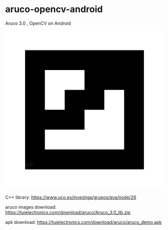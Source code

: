 # aruco-opencv-android
Aruco 3.0 , OpenCV on Android

![aruco image](/aruco_mip_16h3_00009.png)

C++ library: https://www.uco.es/investiga/grupos/ava/node/26

aruco images download: https://tuielectronics.com/download/aruco/Aruco_3.0_lib.zip

apk download: https://tuielectronics.com/download/aruco/aruco_demo.apk
